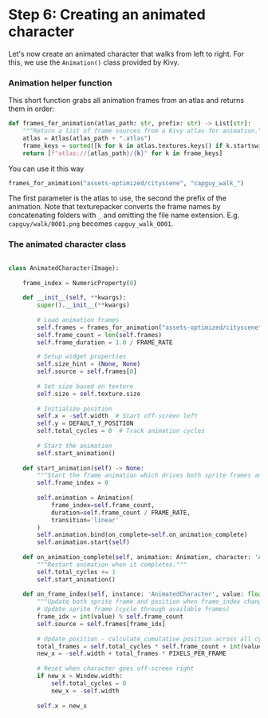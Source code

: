 # Step 6: Creating an animated character

Let's now create an animated character that walks from left to right. For this, we use the
`Animation()` class provided by Kivy.

### Animation helper function

This short function grabs all animation frames from an atlas and returns them
in order:

```python
def frames_for_animation(atlas_path: str, prefix: str) -> List[str]:
    """Return a list of frame sources from a Kivy atlas for animation."""
    atlas = Atlas(atlas_path + ".atlas")
    frame_keys = sorted([k for k in atlas.textures.keys() if k.startswith(prefix)])
    return [f"atlas://{atlas_path}/{k}" for k in frame_keys]
```

You can use it this way

```python
frames_for_animation("assets-optimized/cityscene", "capguy_walk_")
```

The first parameter is the atlas to use, the second the prefix of the animation.
Note that texturepacker converts the frame names by concatenating folders with `_` and
omitting the file name extension. E.g. `capguy/walk/0001.png` becomes `capguy_walk_0001`.

### The animated character class


```python

class AnimatedCharacter(Image):
    
    frame_index = NumericProperty(0)
    
    def __init__(self, **kwargs):
        super().__init__(**kwargs)
        
        # Load animation frames
        self.frames = frames_for_animation("assets-optimized/cityscene", "capguy_walk_")
        self.frame_count = len(self.frames)
        self.frame_duration = 1.0 / FRAME_RATE

        # Setup widget properties
        self.size_hint = (None, None)
        self.source = self.frames[0]
        
        # Set size based on texture
        self.size = self.texture.size
        
        # Initialize position
        self.x = -self.width  # Start off-screen left
        self.y = DEFAULT_Y_POSITION
        self.total_cycles = 0  # Track animation cycles
        
        # Start the animation
        self.start_animation()
    
    def start_animation(self) -> None:
        """Start the frame animation which drives both sprite frames and movement."""
        self.frame_index = 0
                        
        self.animation = Animation(
            frame_index=self.frame_count,
            duration=self.frame_count / FRAME_RATE,
            transition='linear'
        )
        self.animation.bind(on_complete=self.on_animation_complete)
        self.animation.start(self)
    
    def on_animation_complete(self, animation: Animation, character: 'AnimatedCharacter') -> None:
        """Restart animation when it completes."""
        self.total_cycles += 1
        self.start_animation()
    
    def on_frame_index(self, instance: 'AnimatedCharacter', value: float) -> None:
        """Update both sprite frame and position when frame_index changes."""
        # Update sprite frame (cycle through available frames)
        frame_idx = int(value) % self.frame_count
        self.source = self.frames[frame_idx]
        
        # Update position - calculate cumulative position across all cycles
        total_frames = self.total_cycles * self.frame_count + int(value)
        new_x = -self.width + total_frames * PIXELS_PER_FRAME
        
        # Reset when character goes off-screen right
        if new_x > Window.width:
            self.total_cycles = 0
            new_x = -self.width
 
        self.x = new_x
```
